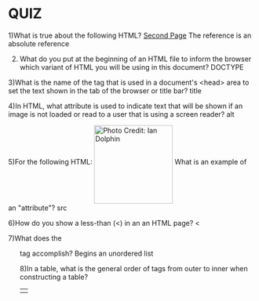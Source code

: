 QUIZ
=============================

1)What is true about the following HTML?
<a href="http://www.dr-chuck.com/page2.htm">Second Page</a> 
The reference is an absolute reference

2) What do you put at the beginning of an HTML file to inform the browser which variant of HTML you will be using in this document?
DOCTYPE

3)What is the name of the tag that is used in a document's &lt;head&gt; area to set the text shown in the tab of the browser or title bar?
title

4)In HTML, what attribute is used to indicate text that will be shown if an image is not loaded or read to a user that is using a screen reader?
alt

5)For the following HTML:
<img src="csev_ian_dolphin_small.jpg" alt="Photo Credit: Ian Dolphin" width="160" align="middle">
What is an example of an "attribute"?
src

6)How do you show a less-than (<) in an an HTML page?
&lt;

7)What does the <ul> tag accomplish?
Begins an unordered list

8)In a table, what is the general order of tags from outer to inner when constructing a table?
<table> <tr> <td>
